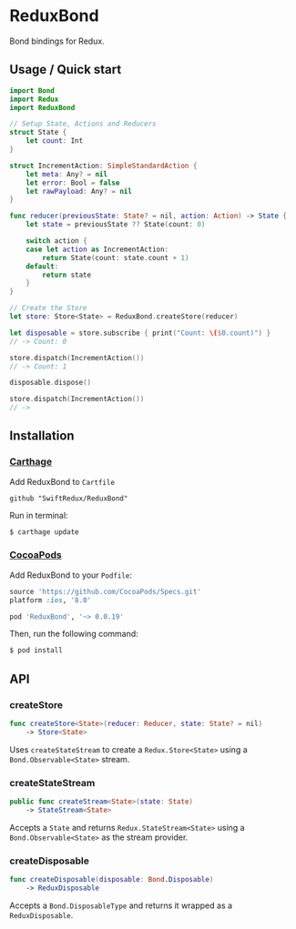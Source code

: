 # ReduxBond

Bond bindings for Redux.

## Usage / Quick start

```swift
import Bond
import Redux
import ReduxBond

// Setup State, Actions and Reducers
struct State {
    let count: Int
}

struct IncrementAction: SimpleStandardAction {
    let meta: Any? = nil
    let error: Bool = false
    let rawPayload: Any? = nil
}

func reducer(previousState: State? = nil, action: Action) -> State {
    let state = previousState ?? State(count: 0)

    switch action {
    case let action as IncrementAction:
        return State(count: state.count + 1)
    default:
        return state
    }
}

// Create the Store
let store: Store<State> = ReduxBond.createStore(reducer)

let disposable = store.subscribe { print("Count: \($0.count)") }
// -> Count: 0

store.dispatch(IncrementAction())
// -> Count: 1

disposable.dispose()

store.dispatch(IncrementAction())
// ->
```

## Installation

### [Carthage](https://github.com/Carthage/Carthage)

Add ReduxBond to `Cartfile`
```
github "SwiftRedux/ReduxBond"
```

Run in terminal:
```bash
$ carthage update
```

### [CocoaPods](http://cocoapods.org)

Add ReduxBond to your `Podfile`:

```ruby
source 'https://github.com/CocoaPods/Specs.git'
platform :ios, '8.0'

pod 'ReduxBond', '~> 0.0.19'
```

Then, run the following command:

```bash
$ pod install
```

## API

### createStore

```swift
func createStore<State>(reducer: Reducer, state: State? = nil)
	-> Store<State>
```

Uses `createStateStream` to create a `Redux.Store<State>` using a `Bond.Observable<State>` stream.


### createStateStream

```swift
public func createStream<State>(state: State)
	-> StateStream<State>
```

Accepts a `State` and returns `Redux.StateStream<State>` using a `Bond.Observable<State>` as the stream provider.

### createDisposable

```swift
func createDisposable(disposable: Bond.Disposable)
	-> ReduxDisposable
```

Accepts a `Bond.DisposableType` and returns it wrapped as a `ReduxDisposable`.

